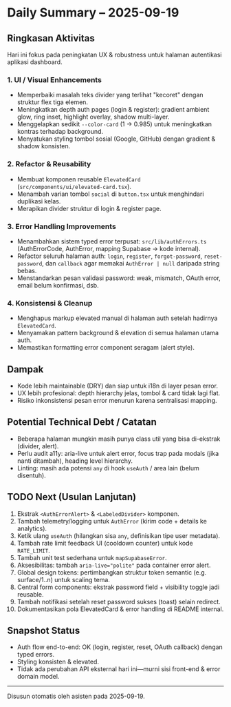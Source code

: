 # Daily Summary – 2025-09-19

## Ringkasan Aktivitas

Hari ini fokus pada peningkatan UX & robustness untuk halaman autentikasi aplikasi dashboard.

### 1. UI / Visual Enhancements

- Memperbaiki masalah teks divider yang terlihat "kecoret" dengan struktur flex tiga elemen.
- Meningkatkan depth auth pages (login & register): gradient ambient glow, ring inset, highlight overlay, shadow multi-layer.
- Menggelapkan sedikit `--color-card` (1 → 0.985) untuk meningkatkan kontras terhadap background.
- Menyatukan styling tombol sosial (Google, GitHub) dengan gradient & shadow konsisten.

### 2. Refactor & Reusability

- Membuat komponen reusable `ElevatedCard` (`src/components/ui/elevated-card.tsx`).
- Menambah varian tombol `social` di `button.tsx` untuk menghindari duplikasi kelas.
- Merapikan divider struktur di login & register page.

### 3. Error Handling Improvements

- Menambahkan sistem typed error terpusat: `src/lib/authErrors.ts` (AuthErrorCode, AuthError, mapping Supabase → kode internal).
- Refactor seluruh halaman auth: `login`, `register`, `forgot-password`, `reset-password`, dan `callback` agar memakai `AuthError | null` daripada string bebas.
- Menstandarkan pesan validasi password: weak, mismatch, OAuth error, email belum konfirmasi, dsb.

### 4. Konsistensi & Cleanup

- Menghapus markup elevated manual di halaman auth setelah hadirnya `ElevatedCard`.
- Menyamakan pattern background & elevation di semua halaman utama auth.
- Memastikan formatting error component seragam (alert style).

## Dampak

- Kode lebih maintainable (DRY) dan siap untuk i18n di layer pesan error.
- UX lebih profesional: depth hierarchy jelas, tombol & card tidak lagi flat.
- Risiko inkonsistensi pesan error menurun karena sentralisasi mapping.

## Potential Technical Debt / Catatan

- Beberapa halaman mungkin masih punya class util yang bisa di-ekstrak (divider, alert).
- Perlu audit a11y: aria-live untuk alert error, focus trap pada modals (jika nanti ditambah), heading level hierarchy.
- Linting: masih ada potensi `any` di hook `useAuth` / area lain (belum disentuh).

## TODO Next (Usulan Lanjutan)

1. Ekstrak `<AuthErrorAlert>` & `<LabeledDivider>` komponen.
2. Tambah telemetry/logging untuk `AuthError` (kirim code + details ke analytics).
3. Ketik ulang `useAuth` (hilangkan sisa `any`, definisikan tipe user metadata).
4. Tambah rate limit feedback UI (cooldown counter) untuk kode `RATE_LIMIT`.
5. Tambah unit test sederhana untuk `mapSupabaseError`.
6. Aksesibilitas: tambah `aria-live="polite"` pada container error alert.
7. Global design tokens: pertimbangkan struktur token semantic (e.g. surface/1..n) untuk scaling tema.
8. Central form components: ekstrak password field + visibility toggle jadi reusable.
9. Tambah notifikasi setelah reset password sukses (toast) selain redirect.
10. Dokumentasikan pola ElevatedCard & error handling di README internal.

## Snapshot Status

- Auth flow end-to-end: OK (login, register, reset, OAuth callback) dengan typed errors.
- Styling konsisten & elevated.
- Tidak ada perubahan API eksternal hari ini—murni sisi front-end & error domain model.

---
Disusun otomatis oleh asisten pada 2025-09-19.
